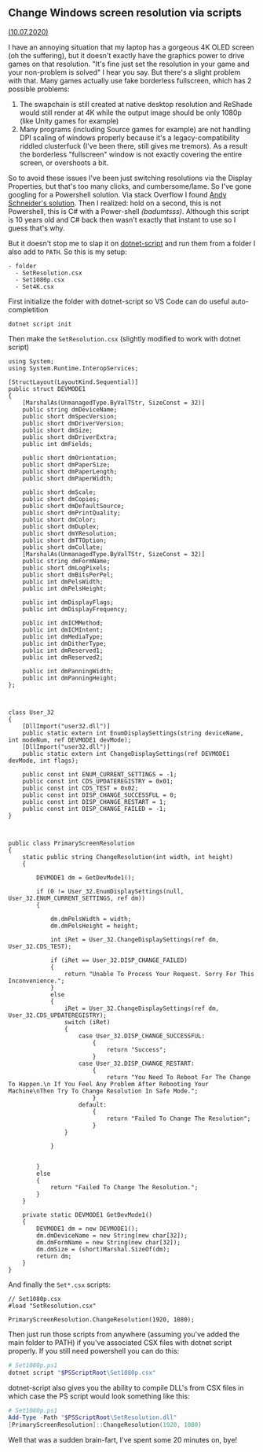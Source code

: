 ## Change Windows screen resolution via scripts
[(10.07.2020)](/c/log/change-resolution-script)

I have an annoying situation that my laptop has a gorgeous 4K OLED screen (oh the suffering), but it doesn't exactly have the graphics power to drive games on that resolution. "It's fine just set the resolution in your game and your non-problem is solved" I hear you say. But there's a slight problem with that. Many games actually use fake borderless fullscreen, which has 2 possible problems:

1. The swapchain is still created at native desktop resolution and ReShade would still render at 4K while the output image should be only 1080p (like Unity games for example)
2. Many programs (including Source games for example) are not handling DPI scaling of windows properly because it's a legacy-compatibility riddled clusterfuck (I've been there, still gives me tremors). As a result the borderless "fullscreen" window is not exactly covering the entire screen, or overshoots a bit.

So to avoid these issues I've been just switching resolutions via the Display Properties, but that's too many clicks, and cumbersome/lame. So I've gone googling for a Powershell solution. Via stack Overflow I found [Andy Schneider's solution](https://gallery.technet.microsoft.com/scriptcenter/2a631d72-206d-4036-a3f2-2e150f297515). Then I realized: hold on a second, this is not Powershell, this is C# with a Power-shell *(badumtsss)*. Although this script is 10 years old and C# back then wasn't exactly that instant to use so I guess that's why.

But it doesn't stop me to slap it on [dotnet-script](https://github.com/filipw/dotnet-script) and run them from a folder I also add to `PATH`. So this is my setup:

```
- folder
  - SetResolution.csx
  - Set1080p.csx
  - Set4K.csx
```

First initialize the folder with dotnet-script so VS Code can do useful auto-completition

```
dotnet script init
```

Then make the `SetResolution.csx` (slightly modified to work with dotnet script)

``` CSharp
using System; 
using System.Runtime.InteropServices;

[StructLayout(LayoutKind.Sequential)] 
public struct DEVMODE1 
{ 
    [MarshalAs(UnmanagedType.ByValTStr, SizeConst = 32)] 
    public string dmDeviceName; 
    public short dmSpecVersion; 
    public short dmDriverVersion; 
    public short dmSize; 
    public short dmDriverExtra; 
    public int dmFields; 

    public short dmOrientation; 
    public short dmPaperSize; 
    public short dmPaperLength; 
    public short dmPaperWidth; 

    public short dmScale; 
    public short dmCopies; 
    public short dmDefaultSource; 
    public short dmPrintQuality; 
    public short dmColor; 
    public short dmDuplex; 
    public short dmYResolution; 
    public short dmTTOption; 
    public short dmCollate; 
    [MarshalAs(UnmanagedType.ByValTStr, SizeConst = 32)] 
    public string dmFormName; 
    public short dmLogPixels; 
    public short dmBitsPerPel; 
    public int dmPelsWidth; 
    public int dmPelsHeight; 

    public int dmDisplayFlags; 
    public int dmDisplayFrequency; 

    public int dmICMMethod; 
    public int dmICMIntent; 
    public int dmMediaType; 
    public int dmDitherType; 
    public int dmReserved1; 
    public int dmReserved2; 

    public int dmPanningWidth; 
    public int dmPanningHeight; 
}; 



class User_32 
{ 
    [DllImport("user32.dll")] 
    public static extern int EnumDisplaySettings(string deviceName, int modeNum, ref DEVMODE1 devMode); 
    [DllImport("user32.dll")] 
    public static extern int ChangeDisplaySettings(ref DEVMODE1 devMode, int flags); 

    public const int ENUM_CURRENT_SETTINGS = -1; 
    public const int CDS_UPDATEREGISTRY = 0x01; 
    public const int CDS_TEST = 0x02; 
    public const int DISP_CHANGE_SUCCESSFUL = 0; 
    public const int DISP_CHANGE_RESTART = 1; 
    public const int DISP_CHANGE_FAILED = -1; 
} 



public class PrimaryScreenResolution 
{ 
    static public string ChangeResolution(int width, int height) 
    { 

        DEVMODE1 dm = GetDevMode1(); 

        if (0 != User_32.EnumDisplaySettings(null, User_32.ENUM_CURRENT_SETTINGS, ref dm)) 
        { 

            dm.dmPelsWidth = width; 
            dm.dmPelsHeight = height; 

            int iRet = User_32.ChangeDisplaySettings(ref dm, User_32.CDS_TEST); 

            if (iRet == User_32.DISP_CHANGE_FAILED) 
            { 
                return "Unable To Process Your Request. Sorry For This Inconvenience."; 
            } 
            else 
            { 
                iRet = User_32.ChangeDisplaySettings(ref dm, User_32.CDS_UPDATEREGISTRY); 
                switch (iRet) 
                { 
                    case User_32.DISP_CHANGE_SUCCESSFUL: 
                        { 
                            return "Success"; 
                        } 
                    case User_32.DISP_CHANGE_RESTART: 
                        { 
                            return "You Need To Reboot For The Change To Happen.\n If You Feel Any Problem After Rebooting Your Machine\nThen Try To Change Resolution In Safe Mode."; 
                        } 
                    default: 
                        { 
                            return "Failed To Change The Resolution"; 
                        } 
                } 

            } 


        } 
        else 
        { 
            return "Failed To Change The Resolution."; 
        } 
    } 

    private static DEVMODE1 GetDevMode1() 
    { 
        DEVMODE1 dm = new DEVMODE1(); 
        dm.dmDeviceName = new String(new char[32]); 
        dm.dmFormName = new String(new char[32]); 
        dm.dmSize = (short)Marshal.SizeOf(dm); 
        return dm; 
    } 
}
```

And finally the `Set*.csx` scripts:

``` CSharp
// Set1080p.csx
#load "SetResolution.csx"

PrimaryScreenResolution.ChangeResolution(1920, 1080);
```

Then just run those scripts from anywhere (assuming you've added the main folder to PATH) if you've associated CSX files with dotnet script properly. If you still need powershell you can do this:

``` powershell
# Set1080p.ps1
dotnet script "$PSScriptRoot\Set1080p.csx"
```

dotnet-script also gives you the ability to compile DLL's from CSX files in which case the PS script would look something like this:

``` powershell
# Set1080p.ps1
Add-Type -Path "$PSScriptRoot\SetResolution.dll"
[PrimaryScreenResolution]::ChangeResolution(1920, 1080)
```

Well that was a sudden brain-fart, I've spent some 20 minutes on, bye!